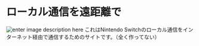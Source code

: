 # ローカル通信を遠距離で
![enter image description here](https://pw56.github.io/nintendo-switch/image/communication.png)
これはNintendo Switchのローカル通信をインターネット経由で通信するためのサイトです。（全く作ってない）
